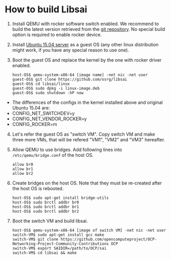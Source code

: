 # How to build Libsai
1. Install QEMU with rocker software switch enabled. We recommend to build the latest version retrieved from the [git repository](http://git.qemu.org/qemu.git). No special build option is required to enable rocker device.
2. Install [Ubuntu 15.04 server](http://releases.ubuntu.com/vivid/) as a guest OS (any other linux distribution might work, if you have any special reason to use one).
3. Boot the guest OS and replace the kernel by the one with rocker driver enabled.

    ```
    host-OS$ qemu-system-x86-64 [image name] -net nic -net user
    guest-OS$ git clone https://github.com/osrg/libsai
    guest-OS$ cd libsai/linux
    guest-OS$ sudo dpkg -i linux-image.deb
    guest-OS$ sudo shutdown -hP now
    ```

 - The differences of the configs in the kernel installed above and original Ubuntu 15.04 are:
  - CONFIG_NET_SWITCHDEV=y
  - CONFIG_NET_VENDOR_ROCKER=y
  - CONFIG_ROCKER=m
4. Let's refer the guest OS as "switch VM". Copy switch VM and make three more VMs, that will be refered "VM1", "VM2" and "VM3" hereafter.
5. Allow QEMU to use bridges. Add following lines into `/etc/qemu/bridge.conf` of the host OS.

    ```
    allow br0
    allow br1
    allow br2
    ```

6. Create bridges on the host OS. Note that they must be re-created after the host OS is rebooted.

    ```
    host-OS$ sudo apt-get install bridge-utils
    host-OS$ sudo brctl addbr br0
    host-OS$ sudo brctl addbr br1
    host-OS$ sudo brctl addbr br2
    ```

7. Boot the switch VM and build libsai.

    ```
    host-OS$ qemu-system-x86-64 [image of switch VM] -net nic -net user
    switch-VM$ sudo apt-get install gcc make
    switch-VM$ git clone https://github.com/opencomputeproject/OCP-Networking-Project-Community-Contributions OCP
    switch-VM$ export SAIDIR=/path/to/OCP/sai
    switch-VM$ cd libsai && make
    ````
